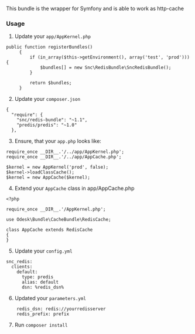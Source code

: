 This bundle is the wrapper for Symfony and is able to work as http-cache

### Usage

1. Update your `app/AppKernel.php`
```
public function registerBundles()
     {
         if (in_array($this->getEnvironment(), array('test', 'prod'))) {
             $bundles[] = new Snc\RedisBundle\SncRedisBundle();
         }

         return $bundles;
     }
```

2. Update your `composer.json`
```
{
  "require": {
    "snc/redis-bundle": "~1.1",
    "predis/predis": "~1.0"
  },
```

3. Ensure, that your `app.php` looks like:
```
require_once __DIR__.'/../app/AppKernel.php';
require_once __DIR__.'/../app/AppCache.php';

$kernel = new AppKernel('prod', false);
$kernel->loadClassCache();
$kernel = new AppCache($kernel);
```

4. Extend your `AppCache` class in app/AppCache.php
```
<?php

require_once __DIR__.'/AppKernel.php';

use Odesk\Bundle\CacheBundle\RedisCache;

class AppCache extends RedisCache
{
}
```

5. Update your `config.yml`
```
snc_redis:
  clients:
    default:
      type: predis
      alias: default
      dsn: %redis_dsn%
```

6. Updated your `parameters.yml`
```
    redis_dsn: redis://yourredisserver
    redis_prefix: prefix
```

7. Run `composer install`